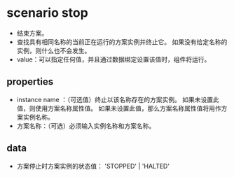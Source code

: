 # scenario stop

- 结束方案。
- 查找具有相同名称的当前正在运行的方案实例并终止它。 如果没有给定名称的实例，则什么也不会发生。
- value：可以指定任何值，并且通过数据绑定设置该值时，组件将运行。

## properties
   - instance name ：（可选值）终止以该名称存在的方案实例。 如果未设置此值，则使用方案名称属性值。 如果未设置此值，那么方案名称属性值将用作方案实例名称。
   - 方案名称：（可选）必须输入实例名称和方案名称。

## data
   - 方案停止时方案实例的状态值： 'STOPPED' | 'HALTED'